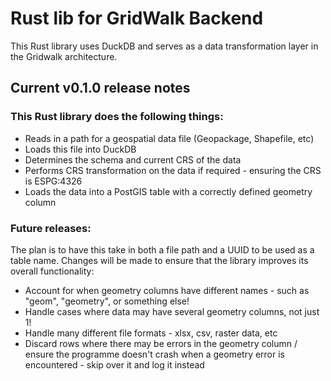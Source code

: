 # Rust lib for GridWalk Backend

This Rust library uses DuckDB and serves as a data transformation layer in the Gridwalk architecture.

## Current v0.1.0 release notes

### This Rust library does the following things:

- Reads in a path for a geospatial data file (Geopackage, Shapefile, etc)
- Loads this file into DuckDB
- Determines the schema and current CRS of the data
- Performs CRS transformation on the data if required - ensuring the CRS is ESPG:4326
- Loads the data into a PostGIS table with a correctly defined geometry column

### Future releases:

The plan is to have this take in both a file path and a UUID to be used as a table name. Changes will be made to ensure that the library improves its overall functionality:

- Account for when geometry columns have different names - such as "geom", "geometry", or something else!
- Handle cases where data may have several geometry columns, not just 1!
- Handle many different file formats - xlsx, csv, raster data, etc
- Discard rows where there may be errors in the geometry column / ensure the programme doesn't crash when a geometry error is encountered - skip over it and log it instead
